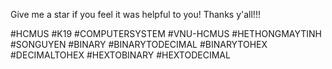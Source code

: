Give me a star if you feel it was helpful to you! 
Thanks y'all!!!

#HCMUS #K19 #COMPUTERSYSTEM #VNU-HCMUS #HETHONGMAYTINH #SONGUYEN #BINARY #BINARYTODECIMAL #BINARYTOHEX #DECIMALTOHEX #HEXTOBINARY #HEXTODECIMAL

